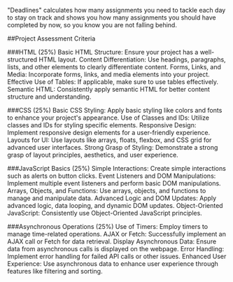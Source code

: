 "Deadlines" calculates how many assignments you need to tackle each day to stay on track and shows you 
how many assignments you should have completed by now, so you know you are not falling behind.


##Project Assessment Criteria

###HTML (25%)
Basic HTML Structure: Ensure your project has a well-structured HTML layout.
Content Differentiation: Use headings, paragraphs, lists, and other elements to clearly differentiate content.
Forms, Links, and Media: Incorporate forms, links, and media elements into your project.
Effective Use of Tables: If applicable, make sure to use tables effectively.
Semantic HTML: Consistently apply semantic HTML for better content structure and understanding.

###CSS (25%)
Basic CSS Styling: Apply basic styling like colors and fonts to enhance your project's appearance.
Use of Classes and IDs: Utilize classes and IDs for styling specific elements.
Responsive Design: Implement responsive design elements for a user-friendly experience.
Layouts for UI: Use layouts like arrays, floats, flexbox, and CSS grid for advanced user interfaces.
Strong Grasp of Styling: Demonstrate a strong grasp of layout principles, aesthetics, and user experience.

###JavaScript Basics (25%)
Simple Interactions: Create simple interactions such as alerts on button clicks.
Event Listeners and DOM Manipulations: Implement multiple event listeners and perform basic DOM manipulations.
Arrays, Objects, and Functions: Use arrays, objects, and functions to manage and manipulate data.
Advanced Logic and DOM Updates: Apply advanced logic, data looping, and dynamic DOM updates.
Object-Oriented JavaScript: Consistently use Object-Oriented JavaScript principles.

###Asynchronous Operations (25%)
Use of Timers: Employ timers to manage time-related operations.
AJAX or Fetch: Successfully implement an AJAX call or Fetch for data retrieval.
Display Asynchronous Data: Ensure data from asynchronous calls is displayed on the webpage.
Error Handling: Implement error handling for failed API calls or other issues.
Enhanced User Experience: Use asynchronous data to enhance user experience through features like filtering and sorting.

